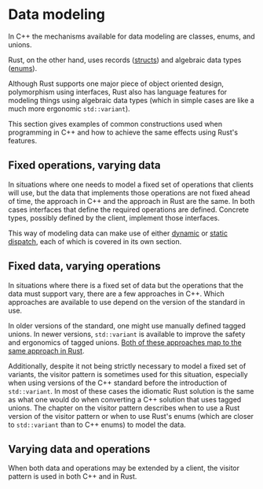 # Data modeling

In C++ the mechanisms available for data modeling are classes, enums, and
unions.

Rust, on the other hand, uses records
([structs](https://doc.rust-lang.org/book/ch05-00-structs.html)) and algebraic
data types ([enums](https://doc.rust-lang.org/book/ch06-00-enums.html)).

Although Rust supports one major piece of object oriented design, polymorphism
using interfaces, Rust also has language features for modeling things using
algebraic data types (which in simple cases are like a much more ergonomic
`std::variant`).

This section gives examples of common constructions used when programming in C++
and how to achieve the same effects using Rust's features.

## Fixed operations, varying data

In situations where one needs to model a fixed set of operations that clients
will use, but the data that implements those operations are not fixed ahead of
time, the approach in C++ and the approach in Rust are the same. In both cases
interfaces that define the required operations are defined. Concrete types,
possibly defined by the client, implement those interfaces.

This way of modeling data can make use of either
[dynamic](./data_modeling/abstract_classes.md) or [static
dispatch](./data_modeling/concepts.md), each of which is covered in its
own section.

## Fixed data, varying operations

In situations where there is a fixed set of data but the operations that the
data must support vary, there are a few approaches in C++. Which approaches are
available to use depend on the version of the standard in use.

In older versions of the standard, one might use manually defined tagged unions.
In newer versions, `std::variant` is available to improve the safety and
ergonomics of tagged unions. [Both of these approaches map to the same approach
in Rust](./data_modeling/tagged_unions.md).

Additionally, despite it not being strictly necessary to model a fixed set of
variants, the visitor pattern is sometimes used for this situation, especially
when using versions of the C++ standard before the introduction of
`std::variant`. In most of these cases the idiomatic Rust solution is the same
as what one would do when converting a C++ solution that uses tagged unions. The
chapter on the visitor pattern<!-- LINKME --> describes when to use a
Rust version of the visitor pattern or when to use Rust's enums (which are
closer to `std::variant` than to C++ enums) to model the data.

## Varying data and operations

When both data and operations may be extended by a client, the visitor pattern
is used in both C++ and in Rust<!-- LINKME -->.
